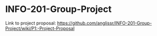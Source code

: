 # INFO-201-Group-Project

Link to project proposal: https://github.com/anglissr/INFO-201-Group-Project/wiki/P1:-Project-Proposal
